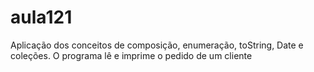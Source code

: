 # aula121
Aplicação dos conceitos de composição, enumeração, toString, Date e coleções.
O programa lê e imprime o pedido de um cliente
